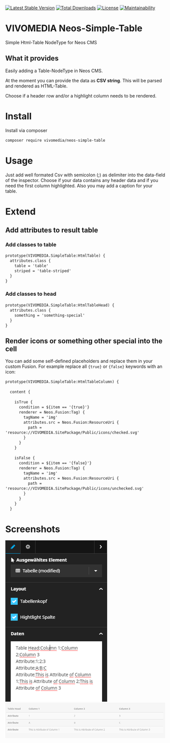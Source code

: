 [![Latest Stable Version](https://poser.pugx.org/vivomedia/neos-simple-table/v/stable)](https://packagist.org/packages/vivomedia/neos-simple-table)
[![Total Downloads](https://poser.pugx.org/vivomedia/neos-simple-table/downloads)](https://packagist.org/packages/vivomedia/neos-simple-table)
[![License](https://poser.pugx.org/vivomedia/neos-simple-table/license)](https://packagist.org/packages/vivomedia/neos-simple-table)
[![Maintainability](https://api.codeclimate.com/v1/badges/d1c2f796f40a2c5c8eb9/maintainability)](https://codeclimate.com/github/vivomedia-de/neos-simple-table/maintainability)


# VIVOMEDIA Neos-Simple-Table
Simple Html-Table NodeType for Neos CMS

## What it provides
Easily adding a Table-NodeType in Neos CMS.

At the moment you can provide the data as **CSV string**. This will be parsed and rendered as HTML-Table.

Choose if a header row and/or a highlight column needs to be rendered.

# Install
Install via composer
```bash
composer require vivomedia/neos-simple-table
```
# Usage
Just add well formated Csv with semicolon (;) as delimiter into the data-field of the inspector.
Choose if your data contains any header data and if you need the first column highlighted. Also you may add a caption for your table.

# Extend
## Add attributes to result table
### Add classes to table
```typoscript
prototype(VIVOMEDIA.SimpleTable:HtmlTable) {
  attributes.class {
    table = 'table'
    striped = 'table-striped'
  }
}
```

### Add classes to head
```typoscript
prototype(VIVOMEDIA.SimpleTable:HtmlTableHead) {
  attributes.class {
    something = 'something-special'
  }
}
```

## Render icons or something other special into the cell
You can add some self-defined placeholders and replace them in your custom Fusion. For example replace all `{true}` or `{false}` keywords with an icon:
```
prototype(VIVOMEDIA.SimpleTable:HtmlTableColumn) {

  content {

    isTrue {
      condition = ${item == '{true}'}
      renderer = Neos.Fusion:Tag) {
        tagName = 'img'
        attributes.src = Neos.Fusion:ResourceUri {
          path = 'resource://VIVOMEDIA.SitePackage/Public/icons/checked.svg'
        }
      }
    }

    isFalse {
      condition = ${item == '{false}'}
      renderer = Neos.Fusion:Tag) {
        tagName = 'img'
        attributes.src = Neos.Fusion:ResourceUri {
          path = 'resource://VIVOMEDIA.SitePackage/Public/icons/unchecked.svg'
        }
      }
    }
  }

```

# Screenshots
![Inspector](/Docs/screenshot_inspector.png?raw=true "Inspector")
![Resulting table](/Docs/screenshot_result.png?raw=true "Resulting table")
